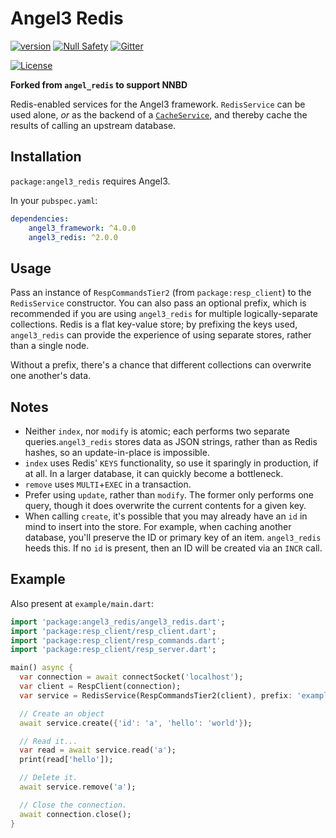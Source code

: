 # Angel3 Redis

[![version](https://img.shields.io/badge/pub-v2.0.0-brightgreen)](https://pub.dartlang.org/packages/angel3_redis)
[![Null Safety](https://img.shields.io/badge/null-safety-brightgreen)](https://dart.dev/null-safety)
[![Gitter](https://img.shields.io/gitter/room/angel_dart/discussion)](https://gitter.im/angel_dart/discussion)

[![License](https://img.shields.io/github/license/dukefirehawk/angel)](https://github.com/dukefirehawk/angel/tree/angel3/packages/redis/LICENSE)

**Forked from `angel_redis` to support NNBD**

Redis-enabled services for the Angel3 framework. `RedisService` can be used alone, *or* as the backend of a [`CacheService`](https://pub.dev/packages/angel3_cache), and thereby cache the results of calling an upstream database.

## Installation

`package:angel3_redis` requires Angel3.

In your `pubspec.yaml`:

```yaml
dependencies:
    angel3_framework: ^4.0.0
    angel3_redis: ^2.0.0
```

## Usage

Pass an instance of `RespCommandsTier2` (from `package:resp_client`) to the `RedisService` constructor. You can also pass an optional prefix, which is recommended if you are using `angel3_redis` for multiple logically-separate collections. Redis is a flat key-value store; by prefixing the keys used, `angel3_redis` can provide the experience of using separate stores, rather than a single node.

Without a prefix, there's a chance that different collections can overwrite one another's data.

## Notes

* Neither `index`, nor `modify` is atomic; each performs two separate queries.`angel3_redis` stores data as JSON strings, rather than as Redis hashes, so an update-in-place is impossible.
* `index` uses Redis' `KEYS` functionality, so use it sparingly in production, if at all. In a larger database, it can quickly
become a bottleneck.
* `remove` uses `MULTI`+`EXEC` in a transaction.
* Prefer using `update`, rather than `modify`. The former only performs one query, though it does overwrite the current
contents for a given key.
* When calling `create`, it's possible that you may already have an `id` in mind to insert into the store. For example,
when caching another database, you'll preserve the ID or primary key of an item. `angel3_redis` heeds this. If no
`id` is present, then an ID will be created via an `INCR` call.

## Example

Also present at `example/main.dart`:

```dart
import 'package:angel3_redis/angel3_redis.dart';
import 'package:resp_client/resp_client.dart';
import 'package:resp_client/resp_commands.dart';
import 'package:resp_client/resp_server.dart';

main() async {
  var connection = await connectSocket('localhost');
  var client = RespClient(connection);
  var service = RedisService(RespCommandsTier2(client), prefix: 'example');

  // Create an object
  await service.create({'id': 'a', 'hello': 'world'});

  // Read it...
  var read = await service.read('a');
  print(read['hello']);

  // Delete it.
  await service.remove('a');

  // Close the connection.
  await connection.close();
}
```

